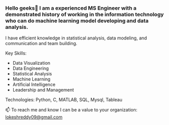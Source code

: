 ### Hello geeks👋 I am a experienced MS Engineer with a demonstrated history of working in the information technology who can do machine learning model developing and data analysis.

I have efficient knowledge in statistical analysis, data modeling, and communication and team building.

Key Skills: 
- Data Visualization
- Data Engineering
- Statistical Analysis
- Machine Learning
- Artificial Intelligence
- Leadership and Management

Technologies: Python, C, MATLAB, SQL, Mysql, Tableau

📫 To reach me and know I can be a value to your organization: lokeshreddy09@gmail.com
<!--
**lokireddy09/lokireddy09** is a ✨ _special_ ✨ repository because its `README.md` (this file) appears on your GitHub profile.

Here are some ideas to get you started:


- 🔭 I’m currently working on ...
- 🌱 I’m currently learning ...
- 👯 I’m looking to collaborate on ...
- 🤔 I’m looking for help with ...
- 💬 Ask me about ...
- 📫 How to reach me: ...
- 😄 Pronouns: ...
- ⚡ Fun fact: ...
-->
